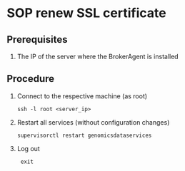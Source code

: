 # SOP renew SSL certificate


## Prerequisites 
1. The IP of the server where the BrokerAgent is installed

## Procedure

1. Connect to the respective machine (as root)

       ssh -l root <server_ip>
     
1. Restart all services (without configuration changes)

       supervisorctl restart genomicsdataservices

1. Log out
        
        exit
